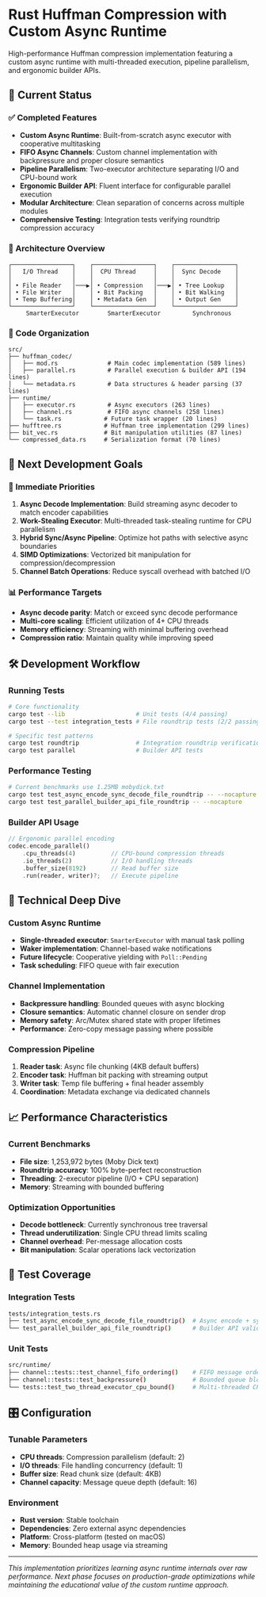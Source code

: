 # Rust Huffman Compression with Custom Async Runtime

High-performance Huffman compression implementation featuring a custom async runtime with multi-threaded execution, pipeline parallelism, and ergonomic builder APIs.

## 🚀 Current Status

### ✅ Completed Features
- **Custom Async Runtime**: Built-from-scratch async executor with cooperative multitasking
- **FIFO Async Channels**: Custom channel implementation with backpressure and proper closure semantics
- **Pipeline Parallelism**: Two-executor architecture separating I/O and CPU-bound work
- **Ergonomic Builder API**: Fluent interface for configurable parallel execution
- **Modular Architecture**: Clean separation of concerns across multiple modules
- **Comprehensive Testing**: Integration tests verifying roundtrip compression accuracy

### 🔧 Architecture Overview

```
┌─────────────────┐    ┌─────────────────┐    ┌─────────────────┐
│   I/O Thread    │    │  CPU Thread     │    │  Sync Decode    │
│                 │    │                 │    │                 │
│ • File Reader   │───▶│ • Compression   │───▶│ • Tree Lookup   │
│ • File Writer   │    │ • Bit Packing   │    │ • Bit Walking   │
│ • Temp Buffering│    │ • Metadata Gen  │    │ • Output Gen    │
└─────────────────┘    └─────────────────┘    └─────────────────┘
     SmarterExecutor        SmarterExecutor         Synchronous
```

### 📁 Code Organization

```
src/
├── huffman_codec/
│   ├── mod.rs              # Main codec implementation (589 lines)
│   ├── parallel.rs         # Parallel execution & builder API (194 lines)
│   └── metadata.rs         # Data structures & header parsing (37 lines)
├── runtime/
│   ├── executor.rs         # Async executors (263 lines)
│   ├── channel.rs          # FIFO async channels (258 lines)
│   └── task.rs            # Future task wrapper (20 lines)
├── hufftree.rs            # Huffman tree implementation (299 lines)
├── bit_vec.rs             # Bit manipulation utilities (87 lines)
└── compressed_data.rs     # Serialization format (70 lines)
```

## 🎯 Next Development Goals

### 🚧 Immediate Priorities
1. **Async Decode Implementation**: Build streaming async decoder to match encoder capabilities
2. **Work-Stealing Executor**: Multi-threaded task-stealing runtime for CPU parallelism  
3. **Hybrid Sync/Async Pipeline**: Optimize hot paths with selective async boundaries
4. **SIMD Optimizations**: Vectorized bit manipulation for compression/decompression
5. **Channel Batch Operations**: Reduce syscall overhead with batched I/O

### 📊 Performance Targets
- **Async decode parity**: Match or exceed sync decode performance
- **Multi-core scaling**: Efficient utilization of 4+ CPU threads
- **Memory efficiency**: Streaming with minimal buffering overhead
- **Compression ratio**: Maintain quality while improving speed

## 🛠️ Development Workflow

### Running Tests
```bash
# Core functionality
cargo test --lib                    # Unit tests (4/4 passing)
cargo test --test integration_tests # File roundtrip tests (2/2 passing)

# Specific test patterns
cargo test roundtrip                # Integration roundtrip verification
cargo test parallel                 # Builder API tests
```

### Performance Testing
```bash
# Current benchmarks use 1.25MB mobydick.txt
cargo test test_async_encode_sync_decode_file_roundtrip -- --nocapture
cargo test test_parallel_builder_api_file_roundtrip -- --nocapture
```

### Builder API Usage
```rust
// Ergonomic parallel encoding
codec.encode_parallel()
    .cpu_threads(4)          // CPU-bound compression threads
    .io_threads(2)           // I/O handling threads  
    .buffer_size(8192)       // Read buffer size
    .run(reader, writer)?;   // Execute pipeline
```

## 🔬 Technical Deep Dive

### Custom Async Runtime
- **Single-threaded executor**: `SmarterExecutor` with manual task polling
- **Waker implementation**: Channel-based wake notifications
- **Future lifecycle**: Cooperative yielding with `Poll::Pending`
- **Task scheduling**: FIFO queue with fair execution

### Channel Implementation
- **Backpressure handling**: Bounded queues with async blocking
- **Closure semantics**: Automatic channel closure on sender drop
- **Memory safety**: Arc/Mutex shared state with proper lifetimes
- **Performance**: Zero-copy message passing where possible

### Compression Pipeline
1. **Reader task**: Async file chunking (4KB default buffers)
2. **Encoder task**: Huffman bit packing with streaming output
3. **Writer task**: Temp file buffering + final header assembly
4. **Coordination**: Metadata exchange via dedicated channels

## 📈 Performance Characteristics

### Current Benchmarks
- **File size**: 1,253,972 bytes (Moby Dick text)
- **Roundtrip accuracy**: 100% byte-perfect reconstruction
- **Threading**: 2-executor pipeline (I/O + CPU separation)
- **Memory**: Streaming with bounded buffering

### Optimization Opportunities
- **Decode bottleneck**: Currently synchronous tree traversal
- **Thread underutilization**: Single CPU thread limits scaling
- **Channel overhead**: Per-message allocation costs
- **Bit manipulation**: Scalar operations lack vectorization

## 🧪 Test Coverage

### Integration Tests
```bash
tests/integration_tests.rs
├── test_async_encode_sync_decode_file_roundtrip()  # Async encode + sync decode
└── test_parallel_builder_api_file_roundtrip()      # Builder API validation
```

### Unit Tests
```bash
src/runtime/
├── channel::tests::test_channel_fifo_ordering()    # FIFO message ordering  
├── channel::tests::test_backpressure()             # Bounded queue blocking
└── tests::test_two_thread_executor_cpu_bound()     # Multi-threaded CPU tasks
```

## 🎛️ Configuration

### Tunable Parameters
- **CPU threads**: Compression parallelism (default: 2)
- **I/O threads**: File handling concurrency (default: 1)  
- **Buffer size**: Read chunk size (default: 4KB)
- **Channel capacity**: Message queue depth (default: 16)

### Environment
- **Rust version**: Stable toolchain
- **Dependencies**: Zero external async dependencies
- **Platform**: Cross-platform (tested on macOS)
- **Memory**: Bounded heap usage via streaming

---

*This implementation prioritizes learning async runtime internals over raw performance. Next phase focuses on production-grade optimizations while maintaining the educational value of the custom runtime approach.*
